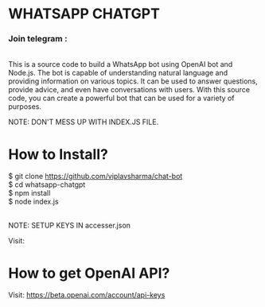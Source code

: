 # WHATSAPP CHATGPT
<h3><b>Join telegram</b> : <br></h3>
<br>
This is a source code to build a WhatsApp bot using OpenAI bot and Node.js. The bot is capable of understanding natural language and providing information on various topics. It can be used to answer questions, provide advice, and even have conversations with users. With this source code, you can create a powerful bot that can be used for a variety of purposes. <br>

NOTE: DON'T MESS UP WITH INDEX.JS FILE. <br>

# How to Install? 
$ git clone https://github.com/viplavsharma/chat-bot <br>
$ cd whatsapp-chatgpt <br>
$ npm install <br>
$ node index.js <br>

<br> NOTE: SETUP KEYS IN accesser.json


Visit:  <br>

# How to get OpenAI API?
Visit: https://beta.openai.com/account/api-keys
